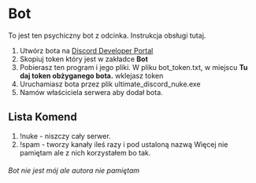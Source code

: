 # Bot
To jest ten psychiczny bot z odcinka. Instrukcja obsługi tutaj.

1. Utwórz bota na [Discord Developer Portal](https://discord.com/developers/applications)
2. Skopiuj token który jest w zakładce **Bot**
3. Pobierasz ten program i jego pliki. W pliku bot_token.txt, w miejscu **Tu daj token obżyganego bota.** wklejasz token
4. Uruchamiasz bota przez plik ultimate_discord_nuke.exe
5. Namów właściciela serwera aby dodał bota.

## Lista Komend
1. !nuke - niszczy cały serwer.
2. !spam - tworzy kanały ileś razy i pod ustaloną nazwą
Więcej nie pamiętam ale z nich korzystałem bo tak.

###### Bot nie jest mój ale autora nie pamiętam

